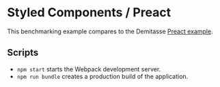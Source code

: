 # Styled Components / Preact

This benchmarking example compares to the Demitasse [Preact example](../../../../../examples/preact).

## Scripts

* `npm start` starts the Webpack development server.
* `npm run bundle` creates a production build of the application.